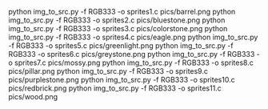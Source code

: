 python img_to_src.py -f RGB333 -o sprites1.c pics/barrel.png
python img_to_src.py -f RGB333 -o sprites2.c pics/bluestone.png
python img_to_src.py -f RGB333 -o sprites3.c pics/colorstone.png
python img_to_src.py -f RGB333 -o sprites4.c pics/eagle.png
python img_to_src.py -f RGB333 -o sprites5.c pics/greenlight.png
python img_to_src.py -f RGB333 -o sprites6.c pics/greystone.png
python img_to_src.py -f RGB333 -o sprites7.c pics/mossy.png
python img_to_src.py -f RGB333 -o sprites8.c pics/pillar.png
python img_to_src.py -f RGB333 -o sprites9.c pics/purplestone.png
python img_to_src.py -f RGB333 -o sprites10.c pics/redbrick.png
python img_to_src.py -f RGB333 -o sprites11.c pics/wood.png
